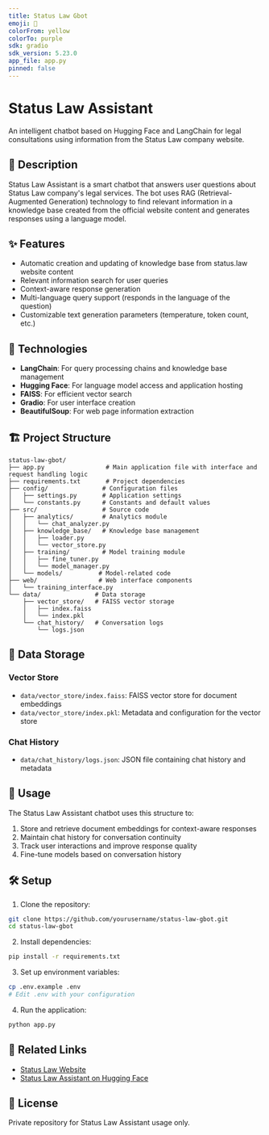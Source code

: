 ```yaml
---
title: Status Law Gbot
emoji: 💬
colorFrom: yellow
colorTo: purple
sdk: gradio
sdk_version: 5.23.0
app_file: app.py
pinned: false
---
```


# Status Law Assistant

An intelligent chatbot based on Hugging Face and LangChain for legal consultations using information from the Status Law company website.

## 📝 Description

Status Law Assistant is a smart chatbot that answers user questions about Status Law company's legal services. The bot uses RAG (Retrieval-Augmented Generation) technology to find relevant information in a knowledge base created from the official website content and generates responses using a language model.

## ✨ Features

- Automatic creation and updating of knowledge base from status.law website content
- Relevant information search for user queries
- Context-aware response generation
- Multi-language query support (responds in the language of the question)
- Customizable text generation parameters (temperature, token count, etc.)

## 🚀 Technologies

- **LangChain**: For query processing chains and knowledge base management
- **Hugging Face**: For language model access and application hosting
- **FAISS**: For efficient vector search
- **Gradio**: For user interface creation
- **BeautifulSoup**: For web page information extraction

## 🏗️ Project Structure

```
status-law-gbot/
├── app.py                 # Main application file with interface and request handling logic
├── requirements.txt       # Project dependencies
├── config/               # Configuration files
│   ├── settings.py       # Application settings
│   └── constants.py      # Constants and default values
├── src/                  # Source code
│   ├── analytics/        # Analytics module
│   │   └── chat_analyzer.py
│   ├── knowledge_base/   # Knowledge base management
│   │   ├── loader.py
│   │   └── vector_store.py
│   ├── training/         # Model training module
│   │   ├── fine_tuner.py
│   │   └── model_manager.py
│   └── models/          # Model-related code
├── web/                 # Web interface components
│   └── training_interface.py
└── data/               # Data storage
    ├── vector_store/   # FAISS vector storage
    │   ├── index.faiss
    │   └── index.pkl
    └── chat_history/   # Conversation logs
        └── logs.json
```

## 💾 Data Storage

### Vector Store
- `data/vector_store/index.faiss`: FAISS vector store for document embeddings
- `data/vector_store/index.pkl`: Metadata and configuration for the vector store

### Chat History
- `data/chat_history/logs.json`: JSON file containing chat history and metadata

## 🚀 Usage

The Status Law Assistant chatbot uses this structure to:
1. Store and retrieve document embeddings for context-aware responses
2. Maintain chat history for conversation continuity
3. Track user interactions and improve response quality
4. Fine-tune models based on conversation history

## 🛠️ Setup

1. Clone the repository:
```bash
git clone https://github.com/yourusername/status-law-gbot.git
cd status-law-gbot
```

2. Install dependencies:
```bash
pip install -r requirements.txt
```

3. Set up environment variables:
```bash
cp .env.example .env
# Edit .env with your configuration
```

4. Run the application:
```bash
python app.py
```

## 🔗 Related Links

- [Status Law Website](https://status.law)
- [Status Law Assistant on Hugging Face](https://huggingface.co/spaces/Rulga/status-law-assistant)

## 📝 License

Private repository for Status Law Assistant usage only.
